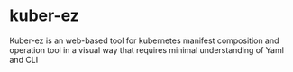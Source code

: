 # kuber-ez
Kuber-ez is an web-based tool for kubernetes manifest composition and operation tool in a visual way that requires minimal understanding of Yaml and CLI


